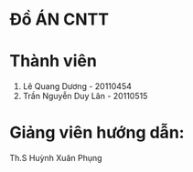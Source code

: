 # Đồ ÁN CNTT
# Thành viên
1. Lê Quang Dương - 20110454
2. Trần Nguyễn Duy Lân - 20110515
# Giảng viên hướng dẫn: 
Th.S Huỳnh Xuân Phụng

